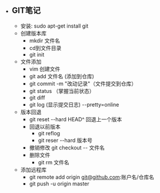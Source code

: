 - ## GIT笔记

  + 安装: sudo apt-get install git
  + 创建版本库
    + mkdir 文件名
    + cd到文件目录
    + git init
  + 文件添加
    + vim 创建文件
    + git add 文件名      (添加到仓库)
    + git commit -m "改动记录"（文件提交到仓库）
    + git status （掌握当前状态）
    + git diff
    + git log (显示提交日志) --pretty=online
  + 版本回退
    + git reset --hard HEAD^ 回退上一个版本
    + 回退以前版本
      + git reflog
      + git reser --hard  版本号
    +  撤销修改 git checkout --  文件名
    + 删除文件
      + git  rm 文件名
  + 添加远程库
    + git remote add origin git@github.com:账户名/仓库名
    + git push -u origin master 
  